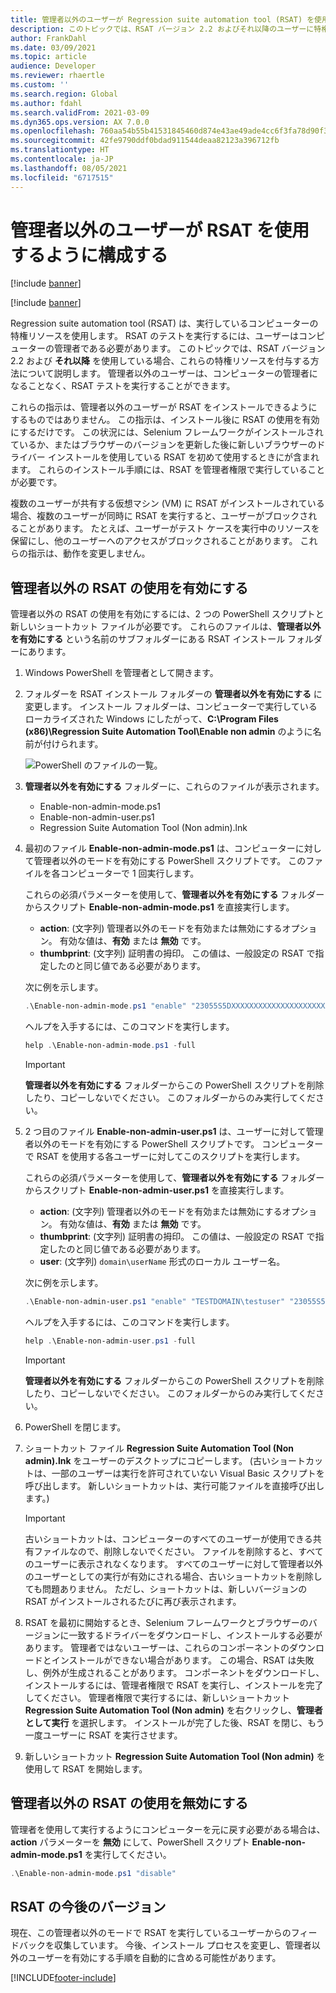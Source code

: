 ```yaml
---
title: 管理者以外のユーザーが Regression suite automation tool (RSAT) を使用するように構成する
description: このトピックでは、RSAT バージョン 2.2 およびそれ以降のユーザーに特権リソースを付与する方法について説明します。
author: FrankDahl
ms.date: 03/09/2021
ms.topic: article
audience: Developer
ms.reviewer: rhaertle
ms.custom: ''
ms.search.region: Global
ms.author: fdahl
ms.search.validFrom: 2021-03-09
ms.dyn365.ops.version: AX 7.0.0
ms.openlocfilehash: 760aa54b55b41531845460d874e43ae49ade4cc6f3fa78d90f32f5151b927e0d
ms.sourcegitcommit: 42fe9790ddf0bdad911544deaa82123a396712fb
ms.translationtype: HT
ms.contentlocale: ja-JP
ms.lasthandoff: 08/05/2021
ms.locfileid: "6717515"
---
```

# <a name="configure-non-administrator-users-to-use-rsat"></a>管理者以外のユーザーが RSAT を使用するように構成する

[!include [banner](../../includes/banner.md)]

[!include [banner](../../includes/preview-banner.md)]

Regression suite automation tool (RSAT) は、実行しているコンピューターの特権リソースを使用します。 RSAT のテストを実行するには、ユーザーはコンピューターの管理者である必要があります。 このトピックでは、RSAT バージョン 2.2 および **それ以降** を使用している場合、これらの特権リソースを付与する方法について説明します。 管理者以外のユーザーは、コンピューターの管理者になることなく、RSAT テストを実行することができます。

これらの指示は、管理者以外のユーザーが RSAT をインストールできるようにするものではありません。 この指示は、インストール後に RSAT の使用を有効にするだけです。 この状況には、Selenium フレームワークがインストールされているか、またはブラウザーのバージョンを更新した後に新しいブラウザーのドライバー インストールを使用している RSAT を初めて使用するときにが含まれます。 これらのインストール手順には、RSAT を管理者権限で実行していることが必要です。

複数のユーザーが共有する仮想マシン (VM) に RSAT がインストールされている場合、複数のユーザーが同時に RSAT を実行すると、ユーザーがブロックされることがあります。 たとえば、ユーザーがテスト ケースを実行中のリソースを保留にし、他のユーザーへのアクセスがブロックされることがあります。 これらの指示は、動作を変更しません。

## <a name="enable-non-administrator-rsat-use"></a>管理者以外の RSAT の使用を有効にする

管理者以外の RSAT の使用を有効にするには、2 つの PowerShell スクリプトと新しいショートカット ファイルが必要です。 これらのファイルは、**管理者以外を有効にする** という名前のサブフォルダーにある RSAT インストール フォルダーにあります。

1. Windows PowerShell を管理者として開きます。
2. フォルダーを RSAT インストール フォルダーの **管理者以外を有効にする** に変更します。 インストール フォルダーは、コンピューターで実行しているローカライズされた Windows にしたがって、**C:\Program Files (x86)\Regression Suite Automation Tool\Enable non admin** のように名前が付けられます。

    ![PowerShell のファイルの一覧。](media/config-file-list.png)

3. **管理者以外を有効にする** フォルダーに、これらのファイルが表示されます。

    + Enable-non-admin-mode.ps1
    + Enable-non-admin-user.ps1
    + Regression Suite Automation Tool (Non admin).lnk

4. 最初のファイル **Enable-non-admin-mode.ps1** は、コンピューターに対して管理者以外のモードを有効にする PowerShell スクリプトです。 このファイルを各コンピューターで 1 回実行します。

    これらの必須パラメーターを使用して、**管理者以外を有効にする** フォルダーからスクリプト **Enable-non-admin-mode.ps1** を直接実行します。

    + **action**: (文字列) 管理者以外のモードを有効または無効にするオプション。 有効な値は、**有効** または **無効** です。
    + **thumbprint**: (文字列) 証明書の拇印。 この値は、一般設定の RSAT で指定したのと同じ値である必要があります。

    次に例を示します。

    ```powershell
    .\Enable-non-admin-mode.ps1 "enable" "23055S5DXXXXXXXXXXXXXXXXXXXXXX"
    ```

    ヘルプを入手するには、このコマンドを実行します。

    ```powershell
    help .\Enable-non-admin-mode.ps1 -full
    ```

    > [!IMPORTANT]
    > **管理者以外を有効にする** フォルダーからこの PowerShell スクリプトを削除したり、コピーしないでください。 このフォルダーからのみ実行してください。

5. 2 つ目のファイル **Enable-non-admin-user.ps1** は、ユーザーに対して管理者以外のモードを有効にする PowerShell スクリプトです。 コンピューターで RSAT を使用する各ユーザーに対してこのスクリプトを実行します。

    これらの必須パラメーターを使用して、**管理者以外を有効にする** フォルダーからスクリプト **Enable-non-admin-user.ps1** を直接実行します。

    + **action**: (文字列) 管理者以外のモードを有効または無効にするオプション。 有効な値は、**有効** または **無効** です。
    + **thumbprint**: (文字列) 証明書の拇印。 この値は、一般設定の RSAT で指定したのと同じ値である必要があります。
    + **user**: (文字列) `domain\userName` 形式のローカル ユーザー名。

    次に例を示します。

    ```powershell
    .\Enable-non-admin-user.ps1 "enable" "TESTDOMAIN\testuser" "23055S5DXXXXXXXXXXXXXXXXXXXXXX"
    ```

    ヘルプを入手するには、このコマンドを実行します。

    ```powershell
    help .\Enable-non-admin-user.ps1 -full
    ```

    > [!IMPORTANT]
    > **管理者以外を有効にする** フォルダーからこの PowerShell スクリプトを削除したり、コピーしないでください。 このフォルダーからのみ実行してください。

6. PowerShell を閉じます。

7. ショートカット ファイル **Regression Suite Automation Tool (Non admin).lnk** をユーザーのデスクトップにコピーします。 (古いショートカットは、一部のユーザーは実行を許可されていない Visual Basic スクリプトを呼び出します。 新しいショートカットは、実行可能ファイルを直接呼び出します。)

    > [!IMPORTANT]
    > 古いショートカットは、コンピューターのすべてのユーザーが使用できる共有ファイルなので、削除しないでください。 ファイルを削除すると、すべてのユーザーに表示されなくなります。 すべてのユーザーに対して管理者以外のユーザーとしての実行が有効にされる場合、古いショートカットを削除しても問題ありません。 ただし、ショートカットは、新しいバージョンの RSAT がインストールされるたびに再び表示されます。

8. RSAT を最初に開始するとき、Selenium フレームワークとブラウザーのバージョンに一致するドライバーをダウンロードし、インストールする必要があります。 管理者ではないユーザーは、これらのコンポーネントのダウンロードとインストールができない場合があります。 この場合、RSAT は失敗し、例外が生成されることがあります。 コンポーネントをダウンロードし、インストールするには、管理者権限で RSAT を実行し、インストールを完了してください。 管理者権限で実行するには、新しいショートカット **Regression Suite Automation Tool (Non admin)** を右クリックし、**管理者として実行** を選択します。 インストールが完了した後、RSAT を閉じ、もう一度ユーザーに RSAT を実行させます。

9. 新しいショートカット **Regression Suite Automation Tool (Non admin)** を使用して RSAT を開始します。

## <a name="disable-non-administrator-rsat-use"></a>管理者以外の RSAT の使用を無効にする

管理者を使用して実行するようにコンピューターを元に戻す必要がある場合は、**action** パラメーターを **無効** にして、PowerShell スクリプト **Enable-non-admin-mode.ps1** を実行してください。

```powershell
.\Enable-non-admin-mode.ps1 "disable"
```

## <a name="future-versions-of-rsat"></a>RSAT の今後のバージョン

現在、この管理者以外のモードで RSAT を実行しているユーザーからのフィードバックを収集しています。 今後、インストール プロセスを変更し、管理者以外のユーザーを有効にする手順を自動的に含める可能性があります。

[!INCLUDE[footer-include](../../../../includes/footer-banner.md)]

